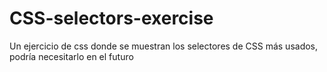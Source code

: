 # CSS-selectors-exercise
Un ejercicio de css donde se muestran los selectores de CSS más usados, podría necesitarlo en el futuro

